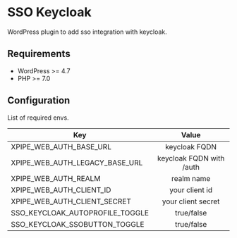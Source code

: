 # SSO Keycloak

WordPress plugin to add sso integration with keycloak.

## Requirements

- WordPress >= 4.7
- PHP >= 7.0

## Configuration

List of required envs.

| Key                             |          Value           |
|---------------------------------|:------------------------:|
| XPIPE_WEB_AUTH_BASE_URL         |      keycloak FQDN       |
| XPIPE_WEB_AUTH_LEGACY_BASE_URL  | keycloak FQDN with /auth |
| XPIPE_WEB_AUTH_REALM            |        realm name        |
| XPIPE_WEB_AUTH_CLIENT_ID        |      your client id      |
| XPIPE_WEB_AUTH_CLIENT_SECRET    |    your client secret    |
| SSO_KEYCLOAK_AUTOPROFILE_TOGGLE |        true/false        |
| SSO_KEYCLOAK_SSOBUTTON_TOGGLE   |        true/false        |